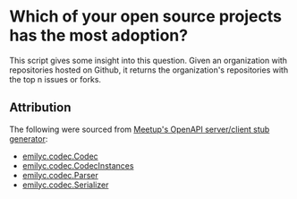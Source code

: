 Which of your open source projects has the most adoption?
==========================================================
This script gives some insight into this question.
Given an organization with repositories hosted on Github, it returns the organization's repositories with the top n issues or forks.

Attribution
------------
The following were sourced from [Meetup's OpenAPI server/client stub generator](https://github.com/meetup/meetup-scala-generator/tree/master/src/main/resources/meetup-scala):
* [emilyc.codec.Codec](https://github.com/six5532one/github-data-analysis/blob/master/src/main/scala/emilyc/codec/Codec.scala)
* [emilyc.codec.CodecInstances](https://github.com/six5532one/github-data-analysis/blob/master/src/main/scala/emilyc/codec/CodecInstances.scala)
* [emilyc.codec.Parser](https://github.com/six5532one/github-data-analysis/blob/master/src/main/scala/emilyc/codec/Parser.scala)
* [emilyc.codec.Serializer](https://github.com/six5532one/github-data-analysis/blob/master/src/main/scala/emilyc/codec/Serializer.scala)
